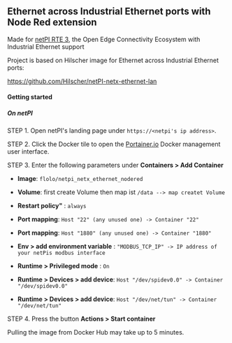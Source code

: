 ## Ethernet across Industrial Ethernet ports with Node Red extension

Made for [netPI RTE 3](https://www.netiot.com/netpi/), the Open Edge Connectivity Ecosystem with Industrial Ethernet support

Project is based on Hilscher image for Ethernet across Industrial Ethernet ports: 

https://github.com/Hilscher/netPI-netx-ethernet-lan


#### Getting started

##### On netPI

STEP 1. Open netPI's landing page under `https://<netpi's ip address>`.

STEP 2. Click the Docker tile to open the [Portainer.io](http://portainer.io/) Docker management user interface.

STEP 3. Enter the following parameters under **Containers > Add Container**

* **Image**: `flolo/netpi_netx_ethernet_nodered`

* **Volume**: first create Volume then map ist
              `/data --> map createt Volume`

* **Restart policy"** : `always`

* **Port mapping**: `Host "22" (any unused one) -> Container "22"`
* **Port mapping**: `Host "1880" (any unused one) -> Container "1880"`

* **Env > add environment variable** : `"MODBUS_TCP_IP" -> IP address of your netPis modbus interface` 

* **Runtime > Privileged mode** : `On`

* **Runtime > Devices > add device**: `Host "/dev/spidev0.0" -> Container "/dev/spidev0.0"`

* **Runtime > Devices > add device**: `Host "/dev/net/tun" -> Container "/dev/net/tun"`

STEP 4. Press the button **Actions > Start container**

Pulling the image from Docker Hub may take up to 5 minutes.
